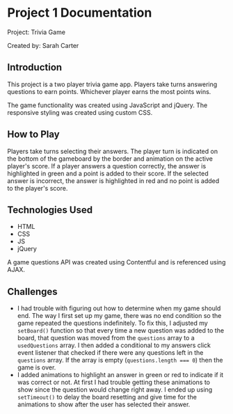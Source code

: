 # Project 1 Documentation
 Project: Trivia Game

 Created by: Sarah Carter

## Introduction
This project is a two player trivia game app. Players take turns answering questions to earn points. Whichever player earns the most points wins.

The game functionality was created using JavaScript and jQuery. The responsive styling was created using custom CSS. 

## How to Play
Players take turns selecting their answers. The player turn is indicated on the bottom of the gameboard by the border and animation on the active player's score. If a player answers a question correctly, the answer is highlighted in green and a point is added to their score. If the selected answer is incorrect, the answer is highlighted in red and no point is added to the player's score.

## Technologies Used
- HTML
- CSS
- JS
- jQuery

A game questions API was created using Contentful and is referenced using AJAX.

## Challenges
- I had trouble with figuring out how to determine when my game should end. The way I first set up my game, there was no end condition so the game repeated the questions indefinitely. To fix this, I adjusted my `setBoard()` function so that every time a new question was added to the board, that question was moved from the `questions` array to a `usedQuestions` array. I then added a conditional to my answers click event listener that checked if there were any questions left in the `questions` array. If the array is empty (`questions.length === 0`) then the game is over.
- I added animations to highlight an answer in green or red to indicate if it was correct or not. At first I had trouble getting these animations to show since the question would change right away. I ended up using `setTimeout()` to delay the board resetting and give time for the animations to show after the user has selected their answer.

